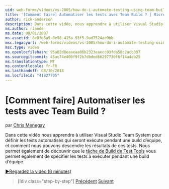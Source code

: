 ```yaml
---
uid: web-forms/videos/vs-2005/how-do-i-automate-testing-using-team-build
title: '[Comment faire] Automatiser les tests avec Team Build ? | Microsoft Docs'
author: rick-anderson
description: Dans cette vidéo, nous apprendre à utiliser Visual Studio Team System pour définir les tests automatisés qui seront exécute pendant une build d’équipe, et comment nous pouvons descendre à...
ms.author: riande
ms.date: 08/01/2007
ms.assetid: 8e8fd5a9-0e98-415a-93f5-9ad7524ae9bb
msc.legacyurl: /web-forms/videos/vs-2005/how-do-i-automate-testing-using-team-build
msc.type: video
ms.openlocfilehash: 95a02d8eaaeaa06b2323eaecc03fda58c2acb397
ms.sourcegitcommit: 45ac74e400f9f2b7dbded66297730f6f14a4eb25
ms.translationtype: MT
ms.contentlocale: fr-FR
ms.lasthandoff: 08/16/2018
ms.locfileid: "41827705"
---
```

<a name="how-do-i-automate-testing-using-team-build"></a>[Comment faire] Automatiser les tests avec Team Build ?
====================
par [Chris Menegay](https://twitter.com/CMenegay)

Dans cette vidéo nous apprendre à utiliser Visual Studio Team System pour définir les tests automatisés qui seront exécute pendant une build d’équipe, et comment nous pouvons descendre les résultats de ces tests. Nous permet également de découvrir que le [tâche de Build de Test Tools](https://msdn.microsoft.com/vstudio/aa718351.aspx#bttt) vous permet également de spécifier les tests à exécuter pendant une build d’équipe.

[&#9654;Regardez la vidéo (6 minutes)](https://channel9.msdn.com/Blogs/ASP-NET-Site-Videos/how-do-i-automate-testing-using-team-build)

> [!div class="step-by-step"]
> [Précédent](how-do-i-implement-continuous-integration-with-team-foundation.md)
> [Suivant](how-do-i-deploy-a-web-application-during-a-team-build.md)
